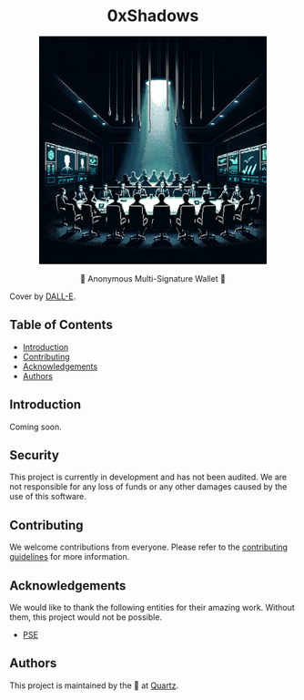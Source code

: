 # <h1 align="center"> 0xShadows </h1>

<p align="center">
    <img src=".github/assets/COVER.webp" width="400" alt="0xShadows project illustration">
</p>

<p align="center">
    👤 Anonymous Multi-Signature Wallet 👤
</p>

Cover by [DALL-E](https://openai.com/dall-e-3/).

## Table of Contents

- [Introduction](#introduction)
- [Contributing](#contributing)
- [Acknowledgements](#acknowledgements)
- [Authors](#authors)

## Introduction

Coming soon.

## Security

This project is currently in development and has not been audited.
We are not responsible for any loss of funds or any other damages caused by the use of this software.

## Contributing

We welcome contributions from everyone. Please refer to the [contributing guidelines](CONTRIBUTING.md) for more information.

## Acknowledgements

We would like to thank the following entities for their amazing work. Without them, this project would not be possible.

- [PSE](https://pse.dev/)

## Authors

This project is maintained by the 👤 at [Quartz](https://quartz.technology).
